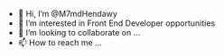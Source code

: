 - 👋 Hi, I’m @M7mdHendawy
- 👀 I’m interested in Front End Developer opportunities
- 💞️ I’m looking to collaborate on ...
- 📫 How to reach me ...

<!---
M7mdHendawy/M7mdHendawy is a ✨ special ✨ repository because its `README.md` (this file) appears on your GitHub profile.
You can click the Preview link to take a look at your changes.
--->
